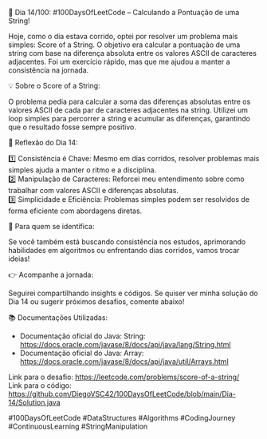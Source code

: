 🚀 Dia 14/100: #100DaysOfLeetCode – Calculando a Pontuação de uma String!

Hoje, como o dia estava corrido, optei por resolver um problema mais simples: Score of a String. O objetivo era calcular a pontuação de uma string com base na diferença absoluta entre os valores ASCII de caracteres adjacentes. Foi um exercício rápido, mas que me ajudou a manter a consistência na jornada.

💡 Sobre o Score of a String:

O problema pedia para calcular a soma das diferenças absolutas entre os valores ASCII de cada par de caracteres adjacentes na string. Utilizei um loop simples para percorrer a string e acumular as diferenças, garantindo que o resultado fosse sempre positivo.

🌟 Reflexão do Dia 14:

1️⃣ Consistência é Chave: Mesmo em dias corridos, resolver problemas mais simples ajuda a manter o ritmo e a disciplina.  
2️⃣ Manipulação de Caracteres: Reforcei meu entendimento sobre como trabalhar com valores ASCII e diferenças absolutas.  
3️⃣ Simplicidade e Eficiência: Problemas simples podem ser resolvidos de forma eficiente com abordagens diretas.

📌 Para quem se identifica:

Se você também está buscando consistência nos estudos, aprimorando habilidades em algoritmos ou enfrentando dias corridos, vamos trocar ideias!

👉 Acompanhe a jornada:

Seguirei compartilhando insights e códigos. Se quiser ver minha solução do Dia 14 ou sugerir próximos desafios, comente abaixo!

📚 Documentações Utilizadas:

- Documentação oficial do Java: String: https://docs.oracle.com/javase/8/docs/api/java/lang/String.html
- Documentação oficial do Java: Array: https://docs.oracle.com/javase/8/docs/api/java/util/Arrays.html

Link para o desafio: https://leetcode.com/problems/score-of-a-string/  
Link para o código: https://github.com/DiegoVSC42/100DaysOfLeetCode/blob/main/Dia-14/Solution.java

#100DaysOfLeetCode #DataStructures #Algorithms #CodingJourney #ContinuousLearning #StringManipulation
